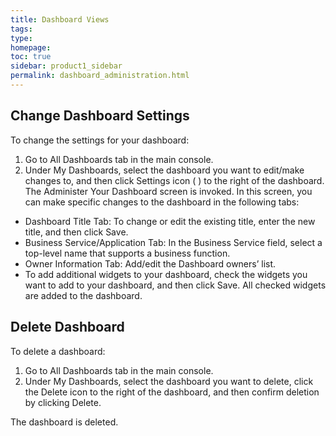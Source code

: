 ```yaml
---
title: Dashboard Views
tags: 
type: 
homepage: 
toc: true
sidebar: product1_sidebar
permalink: dashboard_administration.html
---
```


## Change Dashboard Settings

To change the settings for your dashboard:

1.	Go to All Dashboards tab in the main console. 
2.	Under My Dashboards, select the dashboard you want to edit/make changes to, and then click Settings icon ( ) to the right of the dashboard. The Administer Your Dashboard screen is invoked. 
In this screen, you can make specific changes to the dashboard in the following tabs:
  -	Dashboard Title Tab: To change or edit the existing title, enter the new title, and then click Save.
  -	Business Service/Application Tab: In the Business Service field, select a top-level name that supports a business function.
  -	Owner Information Tab: Add/edit the Dashboard owners’ list.
  - To add additional widgets to your dashboard, check the widgets you want to add to your dashboard, and then click Save. All checked widgets are added to the dashboard.
  
## Delete Dashboard

To delete a dashboard:

1.	Go to All Dashboards tab in the main console. 
2.	Under My Dashboards, select the dashboard you want to delete, click the Delete icon to the right of the dashboard, and then confirm deletion by clicking Delete.  
 
The dashboard is deleted.

